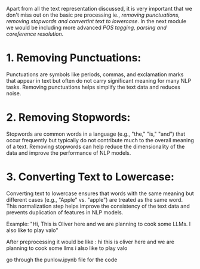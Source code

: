 Apart from all the text representation discussed, it is very important that we don't miss out on the basic pre processing ie., _removing punctuations, removing stopwords and convertint text to lowercase_. In the next module we would be including more advanced _POS tagging, parsing and coreference resolution_.

# 1. Removing Punctuations:
Punctuations are symbols like periods, commas, and exclamation marks that appear in text but often do not carry significant meaning for many NLP tasks. Removing punctuations helps simplify the text data and reduces noise.

# 2. Removing Stopwords:
Stopwords are common words in a language (e.g., "the," "is," "and") that occur frequently but typically do not contribute much to the overall meaning of a text. Removing stopwords can help reduce the dimensionality of the data and improve the performance of NLP models.

# 3. Converting Text to Lowercase:
Converting text to lowercase ensures that words with the same meaning but different cases (e.g., "Apple" vs. "apple") are treated as the same word. This normalization step helps improve the consistency of the text data and prevents duplication of features in NLP models.

Example:
"Hi, This is Oliver here and we are planning to cook some LLMs. I also like to play valo"

After preprocessing it would be like : hi this is oliver here and we are planning to cook some llms i also like to play valo

go through the punlow.ipynb file for the code